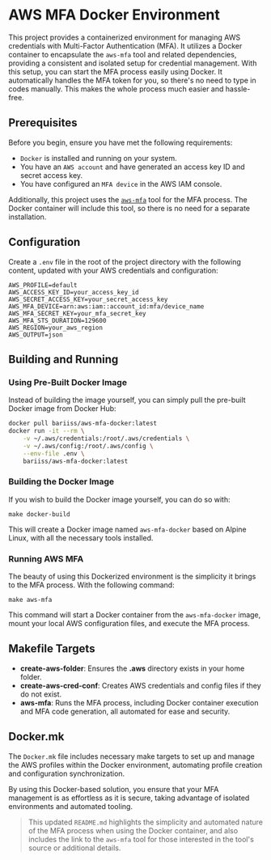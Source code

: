 # AWS MFA Docker Environment

This project provides a containerized environment for managing AWS credentials with Multi-Factor Authentication (MFA). It utilizes a Docker container to encapsulate the `aws-mfa` tool and related dependencies, providing a consistent and isolated setup for credential management. With this setup, you can start the MFA process easily using Docker. It automatically handles the MFA token for you, so there's no need to type in codes manually. This makes the whole process much easier and hassle-free.

## Prerequisites

Before you begin, ensure you have met the following requirements:

- `Docker` is installed and running on your system.
- You have an `AWS account` and have generated an access key ID and secret access key.
- You have configured an `MFA device` in the AWS IAM console.

Additionally, this project uses the [`aws-mfa`](https://github.com/broamski/aws-mfa) tool for the MFA process. The Docker container will include this tool, so there is no need for a separate installation.

## Configuration

Create a `.env` file in the root of the project directory with the following content, updated with your AWS credentials and configuration:

```env
AWS_PROFILE=default
AWS_ACCESS_KEY_ID=your_access_key_id
AWS_SECRET_ACCESS_KEY=your_secret_access_key
AWS_MFA_DEVICE=arn:aws:iam::account_id:mfa/device_name
AWS_MFA_SECRET_KEY=your_mfa_secret_key
AWS_MFA_STS_DURATION=129600
AWS_REGION=your_aws_region
AWS_OUTPUT=json
```

## Building and Running

### Using Pre-Built Docker Image

Instead of building the image yourself, you can simply pull the pre-built Docker image from Docker Hub:

```sh
docker pull bariiss/aws-mfa-docker:latest
docker run -it --rm \
	-v ~/.aws/credentials:/root/.aws/credentials \
	-v ~/.aws/config:/root/.aws/config \
	--env-file .env \
	bariiss/aws-mfa-docker:latest
```

### Building the Docker Image

If you wish to build the Docker image yourself, you can do so with:

```code
make docker-build
```

This will create a Docker image named `aws-mfa-docker` based on Alpine Linux, with all the necessary tools installed.

### Running AWS MFA

The beauty of using this Dockerized environment is the simplicity it brings to the MFA process. With the following command:

```code
make aws-mfa
```

This command will start a Docker container from the `aws-mfa-docker` image, mount your local AWS configuration files, and execute the MFA process.

## Makefile Targets

- **create-aws-folder**: Ensures the **.aws** directory exists in your home folder.
- **create-aws-cred-conf**: Creates AWS credentials and config files if they do not exist.
- **aws-mfa**: Runs the MFA process, including Docker container execution and MFA code generation, all automated for ease and security.

## Docker.mk

The `Docker.mk` file includes necessary make targets to set up and manage the AWS profiles within the Docker environment, automating profile creation and configuration synchronization.

By using this Docker-based solution, you ensure that your MFA management is as effortless as it is secure, taking advantage of isolated environments and automated tooling.

> This updated `README.md` highlights the simplicity and automated nature of the MFA process when using the Docker container, and also includes the link to the `aws-mfa` tool for those interested in the tool's source or additional details.